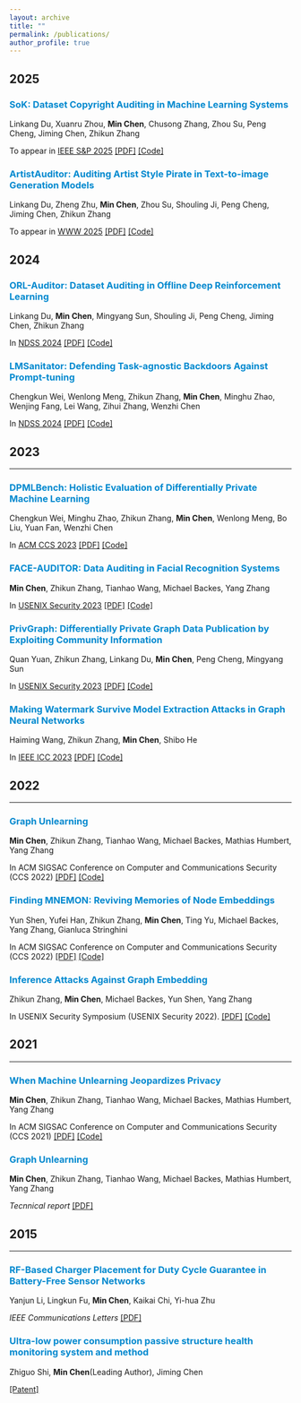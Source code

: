 ```yaml
---
layout: archive
title: ""
permalink: /publications/
author_profile: true
---
```

## 2025
### <span style="color:#0289cf">SoK: Dataset Copyright Auditing in Machine Learning Systems</span>
Linkang Du, Xuanru Zhou, <b>Min Chen</b>, Chusong Zhang, Zhou Su, Peng Cheng, Jiming Chen, Zhikun Zhang

To appear in [IEEE S&P 2025](https://sp2025.ieee-security.org/) [[PDF]](https://arxiv.org/abs/2410.16618) [[Code]](https://milkigit.github.io/publications/)

### <span style="color:#0289cf">ArtistAuditor: Auditing Artist Style Pirate in Text-to-image Generation Models</span>
Linkang Du, Zheng Zhu, <b>Min Chen</b>, Zhou Su, Shouling Ji, Peng Cheng, Jiming Chen, Zhikun Zhang 

To appear in [WWW 2025](https://www2025.thewebconf.org/) [[PDF]](https://openreview.net/forum?id=4NipenMTmC#discussion) [[Code]](https://anonymous.4open.science/r/ArtistAuditor)


## 2024
### <span style="color:#0289cf">ORL-Auditor: Dataset Auditing in Offline Deep Reinforcement Learning</span>
Linkang Du, <b>Min Chen</b>, Mingyang Sun, Shouling Ji, Peng Cheng, Jiming Chen, Zhikun Zhang 

In [NDSS 2024](https://www.ndss-symposium.org/ndss2024/) [[PDF]](https://arxiv.org/abs/2309.03081) [[Code]](https://github.com/link-zju/ORL-Auditor)

### <span style="color:#0289cf">LMSanitator: Defending Task-agnostic Backdoors Against Prompt-tuning</span>
Chengkun Wei, Wenlong Meng, Zhikun Zhang, <b>Min Chen</b>, Minghu Zhao, Wenjing Fang, Lei Wang, Zihui Zhang, Wenzhi Chen

In [NDSS 2024](https://www.ndss-symposium.org/ndss2024/) [[PDF]](https://arxiv.org/abs/2308.13904) [[Code]](https://github.com/meng-wenlong/LMSanitator)

## 2023
___
### <span style="color:#0289cf">DPMLBench: Holistic Evaluation of Differentially Private Machine Learning</span>
Chengkun Wei, Minghu Zhao, Zhikun Zhang, <b>Min Chen</b>, Wenlong Meng, Bo Liu, Yuan Fan, Wenzhi Chen

In [ACM CCS 2023](https://www.sigsac.org/ccs/CCS2023/) [[PDF]](https://arxiv.org/abs/2305.05900) [[Code]](https://github.com/DmsKinson/DPMLBench)

### <span style="color:#0289cf">FACE-AUDITOR: Data Auditing in Facial Recognition Systems</span>

<b>Min Chen</b>, Zhikun Zhang, Tianhao Wang, Michael Backes, Yang Zhang

In [USENIX Security 2023](https://www.usenix.org/conference/usenixsecurity23) [[PDF]](https://arxiv.org/abs/2304.02782) [[Code]](https://github.com/MinChen00/Face-Auditor)

### <span style="color:#0289cf">PrivGraph: Differentially Private Graph Data Publication by Exploiting Community Information</span>

Quan Yuan, Zhikun Zhang, Linkang Du,  <b>Min Chen</b>, Peng Cheng, Mingyang Sun

In [USENIX Security 2023](https://www.usenix.org/conference/usenixsecurity23) [[PDF]](https://arxiv.org/abs/2304.02401) [[Code]](https://github.com/Privacy-Graph/PrivGraph)

### <span style="color:#0289cf">Making Watermark Survive Model Extraction Attacks in Graph Neural Networks</span>

Haiming Wang, Zhikun Zhang, <b>Min Chen</b>, Shibo He

In [IEEE ICC 2023](https://icc2023.ieee-icc.org/) [[PDF]](https://milkigit.github.io/publications/) [[Code]](https://milkigit.github.io/publications/)


## 2022
___

### <span style="color:#0289cf">Graph Unlearning</span>

<b>Min Chen</b>, Zhikun Zhang, Tianhao Wang, Michael Backes, Mathias Humbert, Yang Zhang

In ACM SIGSAC Conference on Computer and Communications Security (CCS 2022) [[PDF]](https://arxiv.org/abs/2103.14991) [[Code]](https://github.com/MinChen00/Graph-Unlearning)

### <span style="color:#0289cf">Finding MNEMON: Reviving Memories of Node Embeddings</span>

Yun Shen, Yufei Han, Zhikun Zhang, <b>Min Chen</b>, Ting Yu, Michael Backes, Yang Zhang, Gianluca Stringhini

In ACM SIGSAC Conference on Computer and Communications Security (CCS 2022) [[PDF]](https://arxiv.org/abs/2204.06963) [[Code]](https://milkigit.github.io/publications/)

### <span style="color:#0289cf">Inference Attacks Against Graph Embedding</span>

Zhikun Zhang, <b>Min Chen</b>, Michael Backes, Yun Shen, Yang Zhang

In USENIX Security Symposium (USENIX Security 2022). [[PDF]](https://arxiv.org/abs/2110.02631) [[Code]](https://github.com/Zhangzhk0819/GNN-Embedding-Leaks)


## 2021
___

### <span style="color:#0289cf">When Machine Unlearning Jeopardizes Privacy</span>

<b>Min Chen</b>, Zhikun Zhang, Tianhao Wang, Michael Backes, Mathias Humbert, Yang Zhang

In ACM SIGSAC Conference on Computer and Communications Security (CCS 2021) [[PDF]](https://arxiv.org/abs/2005.02205) [[Code]](https://github.com/MinChen00/UnlearningLeaks)


### <span style="color:#0289cf">Graph Unlearning</span>

<b>Min Chen</b>, Zhikun Zhang, Tianhao Wang, Michael Backes, Mathias Humbert, Yang Zhang

*Tecnnical report* [[PDF]](https://arxiv.org/abs/2103.14991)


## 2015
___

### <span style="color:#0289cf">RF-Based Charger Placement for Duty Cycle Guarantee in Battery-Free Sensor Networks</span>

Yanjun Li, Lingkun Fu, <b>Min Chen</b>, Kaikai Chi, Yi-hua Zhu

*IEEE Communications Letters* [[PDF]](https://arxiv.org/pdf/1508.02303.pdf)

### <span style="color:#0289cf">Ultra-low power consumption passive structure health monitoring system and method</span>

Zhiguo Shi, <b>Min Chen</b>(Leading Author), Jiming Chen

[[Patent]](http://www.soopat.com/Patent/201510736108)